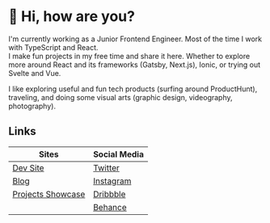 # 👋 Hi, how are you? 

I'm currently working as a Junior Frontend Engineer. Most of the time I work with TypeScript and React.<br/>
I make fun projects in my free time and share it here.
Whether to explore more around React and its frameworks (Gatsby, Next.js), Ionic, or trying out Svelte and Vue.

I like exploring useful and fun tech products (surfing around ProductHunt), traveling, and doing some visual arts (graphic design, videography, photography).

## Links
| Sites | Social Media |
|---|---|
| [Dev Site](https://sznm.dev) | [Twitter](https://twitter.com/sozonome) |
| [Blog](https://sznm.dev/blog) | [Instagram](https://instagram.com/sozonome) | 
| [Projects Showcase](https://sznm.dev/projects) | [Dribbble](https://dribbble.com/agustinusnathaniel) |
| | [Behance](https://behance.net/agustinusnathaniel) |
